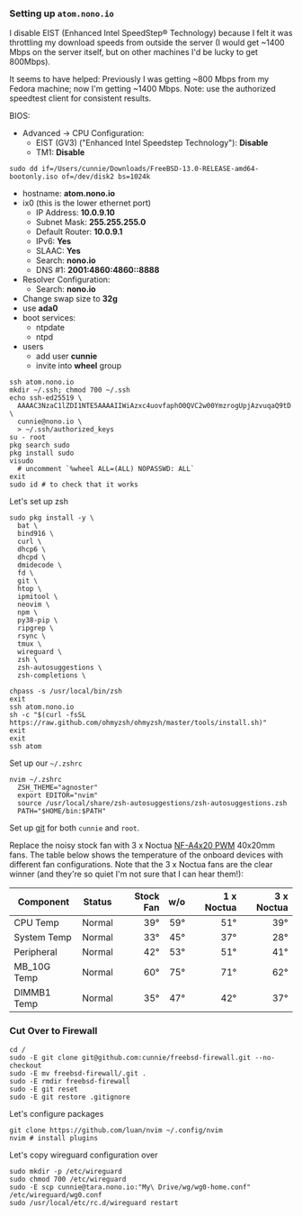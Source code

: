 ### Setting up `atom.nono.io`

I disable EIST (Enhanced Intel SpeedStep® Technology) because I felt it was
throttling my download speeds from outside the server (I would get ~1400 Mbps
on the server itself, but on other machines I'd be lucky to get 800Mbps).

It seems to have helped: Previously I was getting ~800 Mbps from my Fedora
machine; now I'm getting ~1400 Mbps. Note: use the authorized speedtest client
for consistent results.

BIOS:
- Advanced → CPU Configuration:
  - EIST (GV3) ("Enhanced Intel Speedstep Technology"): **Disable**
  - TM1: **Disable**

```shell
sudo dd if=/Users/cunnie/Downloads/FreeBSD-13.0-RELEASE-amd64-bootonly.iso of=/dev/disk2 bs=1024k
```

- hostname: **atom.nono.io**
- ix0 (this is the lower ethernet port)
  - IP Address: **10.0.9.10**
  - Subnet Mask: **255.255.255.0**
  - Default Router: **10.0.9.1**
  - IPv6: **Yes**
  - SLAAC: **Yes**
  - Search: **nono.io**
  - DNS #1: **2001:4860:4860::8888**
- Resolver Configuration:
  - Search: **nono.io**
- Change swap size to **32g**
- use **ada0**
- boot services:
  - ntpdate
  - ntpd
- users
  - add user **cunnie**
  - invite into **wheel** group

```shell
ssh atom.nono.io
mkdir ~/.ssh; chmod 700 ~/.ssh
echo ssh-ed25519 \
  AAAAC3NzaC1lZDI1NTE5AAAAIIWiAzxc4uovfaphO0QVC2w00YmzrogUpjAzvuqaQ9tD \
  cunnie@nono.io \
  > ~/.ssh/authorized_keys
su - root
pkg search sudo
pkg install sudo
visudo
  # uncomment `%wheel ALL=(ALL) NOPASSWD: ALL`
exit
sudo id # to check that it works
```

Let's set up zsh

```shell
sudo pkg install -y \
  bat \
  bind916 \
  curl \
  dhcp6 \
  dhcpd \
  dmidecode \
  fd \
  git \
  htop \
  ipmitool \
  neovim \
  npm \
  py38-pip \
  ripgrep \
  rsync \
  tmux \
  wireguard \
  zsh \
  zsh-autosuggestions \
  zsh-completions \

chpass -s /usr/local/bin/zsh
exit
ssh atom.nono.io
sh -c "$(curl -fsSL https://raw.github.com/ohmyzsh/ohmyzsh/master/tools/install.sh)"
exit
exit
ssh atom
```

Set up our `~/.zshrc`

```shell
nvim ~/.zshrc
  ZSH_THEME="agnoster"
  export EDITOR="nvim"
  source /usr/local/share/zsh-autosuggestions/zsh-autosuggestions.zsh
  PATH="$HOME/bin:$PATH"
```

Set up [git](https://github.com/cunnie/docs/blob/master/git.md) for both
`cunnie` and `root`.

Replace the noisy stock fan with 3 x Noctua [NF-A4x20
PWM](https://noctua.at/en/products/fan/nf-a4x20-pwm) 40x20mm fans. The table
below shows the temperature of the onboard devices with different fan
configurations. Note that the 3 x Noctua fans are the clear winner (and they're
so quiet I'm not sure that I can hear them!):

| Component     | Status |    Stock Fan | w/o | 1 x Noctua | 3 x Noctua |
|---------------|--------|-------------:|----:|-----------:|-----------:|
| CPU Temp	| Normal |          39° | 59° |        51° |        39° |
| System Temp	| Normal |          33° | 45° |        37° |        28° |
| Peripheral	| Normal |          42° | 53° |        51° |        41° |
| MB_10G Temp	| Normal |          60° | 75° |        71° |        62° |
| DIMMB1 Temp	| Normal |          35° | 47° |        42° |        37° |

### Cut Over to Firewall

```shell
cd /
sudo -E git clone git@github.com:cunnie/freebsd-firewall.git --no-checkout
sudo -E mv freebsd-firewall/.git .
sudo -E rmdir freebsd-firewall
sudo -E git reset
sudo -E git restore .gitignore
```

Let's configure packages

```shell
git clone https://github.com/luan/nvim ~/.config/nvim
nvim # install plugins
```

Let's copy wireguard configuration over

```shell
sudo mkdir -p /etc/wireguard
sudo chmod 700 /etc/wireguard
sudo -E scp cunnie@tara.nono.io:"My\ Drive/wg/wg0-home.conf"  /etc/wireguard/wg0.conf
sudo /usr/local/etc/rc.d/wireguard restart
```
